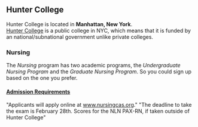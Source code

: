 ## **Hunter College**  
Hunter College is located in **Manhattan, New York**.  
[Hunter College](https://hunter.cuny.edu/) is a public college in NYC, which means that it is funded by an national/subnational government unlike private colleges.
### Nursing  
The _Nursing_ program has two academic programs, the _Undergraduate Nursing Program_ and the _Graduate Nursing Program_. So you could sign up based on the one you prefer.
#### [Admission Requirements](http://www.hunter.cuny.edu/nursing/admissions/undergraduate/admission-procedures)  
"Applicants will apply online at www.nursingcas.org." "The deadline to take the exam is February 28th. Scores for the NLN PAX-RN, if taken outside of Hunter College"